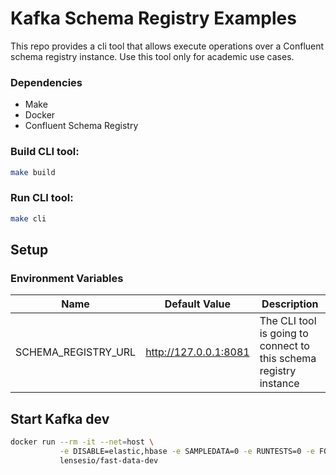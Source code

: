 # Kafka Schema Registry Examples

This repo provides a cli tool that allows execute operations over a Confluent schema registry instance. Use this tool only for academic use cases.

### Dependencies
- Make
- Docker
- Confluent Schema Registry

### Build CLI tool:

```bash
make build
```

### Run CLI tool:

```bash
make cli
```

## Setup

### Environment Variables

| Name                | Default Value         | Description                                                       |
|---------------------|-----------------------|-------------------------------------------------------------------|
| SCHEMA_REGISTRY_URL | http://127.0.0.1:8081 | The CLI tool is going to connect to this schema registry instance |

## Start Kafka dev

```bash
docker run --rm -it --net=host \
           -e DISABLE=elastic,hbase -e SAMPLEDATA=0 -e RUNTESTS=0 -e FORWARDLOGS=0  \
           lensesio/fast-data-dev
```